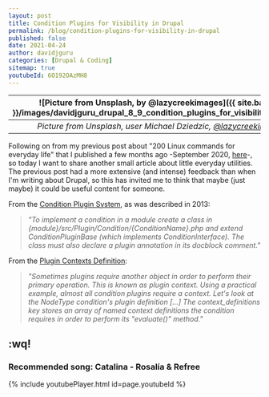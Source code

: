 ```yaml
---
layout: post
title: Condition Plugins for Visibility in Drupal  
permalink: /blog/condition-plugins-for-visibility-in-drupal
published: false
date: 2021-04-24
author: davidjguru
categories: [Drupal & Coding]
sitemap: true
youtubeId: 6O192OAzMH8
---
```


| ![Picture from Unsplash, by @lazycreekimages]({{ site.baseurl }}/images/davidjguru_drupal_8_9_condition_plugins_for_visibility_main.png) |
|:--:|
| *Picture from Unsplash, user Michael Dziedzic, [@lazycreekimages](https://unsplash.com/@lazycreekimages)* |  

Following on from my previous post about "200 Linux commands for everyday life" that I published a few months ago -September 2020, [here](https://davidjguru.github.io/blog/200-linux-commands-for-everyday-life)-, so today I want to share another small article about little everyday utilities. The previous post had a more extensive (and intense) feedback than when I'm writing about Drupal, so this has invited me to think that maybe (just maybe) it could be useful content for someone.  
<!--more-->

From the [Condition Plugin System](https://www.drupal.org/node/1961370), as was described in 2013: 

> _"To implement a condition in a module create a class in {module}/src/Plugin/Condition/{ConditionName}.php and extend ConditionPluginBase (which implements ConditionInterface). The class must also declare a plugin annotation in its docblock comment."_  

From the [Plugin Contexts Definition](https://www.drupal.org/docs/drupal-apis/plugin-api/plugin-contexts):  

> _"Sometimes plugins require another object in order to perform their primary operation. This is known as plugin context. Using a practical example, almost all condition plugins require a context. Let's look at the NodeType condition's plugin definition [...] The context_definitions key stores an array of named context definitions the condition requires in order to perform its "evaluate()" method."_  

[](https://www.drupal.org/project/condition_plugins)  

[](https://www.drupal.org/project/condition_plugins_commerce)  

## :wq!

### Recommended song: Catalina - Rosalía & Refree

{% include youtubePlayer.html id=page.youtubeId %}
